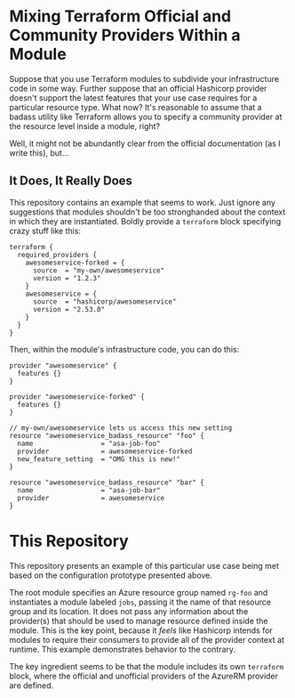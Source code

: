 # Mixing Terraform Official and Community Providers Within a Module

Suppose that you use Terraform modules to subdivide your infrastructure code in some way. Further suppose that an official Hashicorp provider doesn't support the latest features that your use case requires for a particular resource type. What now? It's reasonable to assume that a badass utility like Terraform allows you to specify a community provider at the resource level inside a module, right?

Well, it might not be abundantly clear from the official documentation (as I write this), but...

## It Does, It Really Does

This repository contains an example that seems to work. Just ignore any suggestions that modules shouldn't be too stronghanded about the context in which they are instantiated. Boldly provide a `terraform` block specifying crazy stuff like this:

```hcl
terraform {
  required_providers {
    awesomeservice-forked = {
      source  = "my-own/awesomeservice"
      version = "1.2.3"
    }
    awesomeservice = {
      source  = "hashicorp/awesomeservice"
      version = "2.53.0"
    }
  }
}
```

Then, within the module's infrastructure code, you can do this:

```hcl
provider "awesomeservice" {
  features {}
}

provider "awesomeservice-forked" {
  features {}
}

// my-own/awesomeservice lets us access this new setting
resource "awesomeservice_badass_resource" "foo" {
  name                 = "asa-job-foo"
  provider             = awesomeservice-forked
  new_feature_setting  = "OMG this is new!"
}

resource "awesomeservice_badass_resource" "bar" {
  name                 = "asa-job-bar"
  provider             = awesomeservice
}
```

# This Repository

This repository presents an example of this particular use case being met based on the configuration prototype presented above.

The root module specifies an Azure resource group named `rg-foo` and instantiates a module labeled `jobs`, passing it the name of that resource group and its location. It does not pass any information about the provider(s) that should be used to manage resource defined inside the module. This is the key point, because it _feels_ like Hashicorp intends for modules to require their consumers to provide all of the provider context at runtime. This example demonstrates behavior to the contrary.

The key ingredient seems to be that the module includes its own `terraform` block, where the official and unofficial providers of the AzureRM provider are defined.
